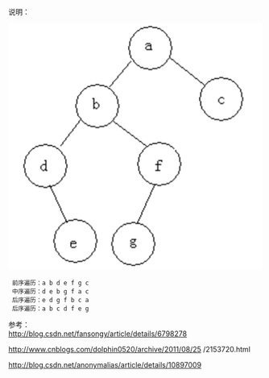 说明：

![](treedemo.png)

     前序遍历：a b d e f g c
     中序遍历：d e b g f a c
     后序遍历：e d g f b c a
     后序遍历：a b c d f e g
         
         
参考：         
http://blog.csdn.net/fansongy/article/details/6798278

http://www.cnblogs.com/dolphin0520/archive/2011/08/25 /2153720.html

http://blog.csdn.net/anonymalias/article/details/10897009